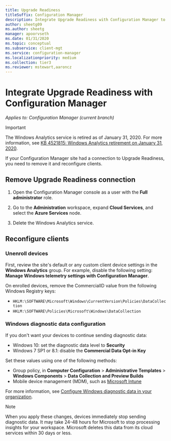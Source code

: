 ```yaml
---
title: Upgrade Readiness
titleSuffix: Configuration Manager
description: Integrate Upgrade Readiness with Configuration Manager to access Windows upgrade compatibility data and target devices for upgrade or remediation.
author: sheetg09
ms.author: sheetg
manager: apoorvseth
ms.date: 01/31/2020
ms.topic: conceptual
ms.subservice: client-mgt
ms.service: configuration-manager
ms.localizationpriority: medium
ms.collection: tier3
ms.reviewer: mstewart,aaroncz
---
```


# Integrate Upgrade Readiness with Configuration Manager

*Applies to: Configuration Manager (current branch)*

> [!IMPORTANT]
> The Windows Analytics service is retired as of January 31, 2020. For more information, see [KB 4521815: Windows Analytics retirement on January 31, 2020](https://support.microsoft.com/help/4521815/windows-analytics-retirement).

If your Configuration Manager site had a connection to Upgrade Readiness, you need to remove it and reconfigure clients.

## <a name="bkmk_remove"></a> Remove Upgrade Readiness connection

1. Open the Configuration Manager console as a user with the **Full administrator** role.

1. Go to the **Administration** workspace, expand **Cloud Services**, and select the **Azure Services** node.

1. Delete the Windows Analytics service.

## Reconfigure clients

### Unenroll devices

First, review the site's default or any custom client device settings in the **Windows Analytics** group. For example, disable the following setting: **Manage Windows telemetry settings with Configuration Manager**.

On enrolled devices, remove the CommercialID value from the following Windows Registry keys:

- `HKLM:\SOFTWARE\Microsoft\Windows\CurrentVersion\Policies\DataCollection`
- `HKLM:\SOFTWARE\Policies\Microsoft\Windows\DataCollection`

### Windows diagnostic data configuration

If you don't want your devices to continue sending diagnostic data:

- Windows 10: set the diagnostic data level to **Security**
- Windows 7 SP1 or 8.1: disable the **Commercial Data Opt-in Key**

Set these values using one of the following methods:

- Group policy, in **Computer Configuration** > **Administrative Templates** > **Windows Components** > **Data Collection and Preview Builds**
- Mobile device management (MDM), such as [Microsoft Intune](/intune/device-restrictions-windows-10#reporting-and-telemetry)

For more information, see [Configure Windows diagnostic data in your organization](/windows/privacy/configure-windows-diagnostic-data-in-your-organization).

> [!NOTE]
> When you apply these changes, devices immediately stop sending diagnostic data. It may take 24-48 hours for Microsoft to stop processing insights for your workspace. Microsoft deletes this data from its cloud services within 30 days or less.
